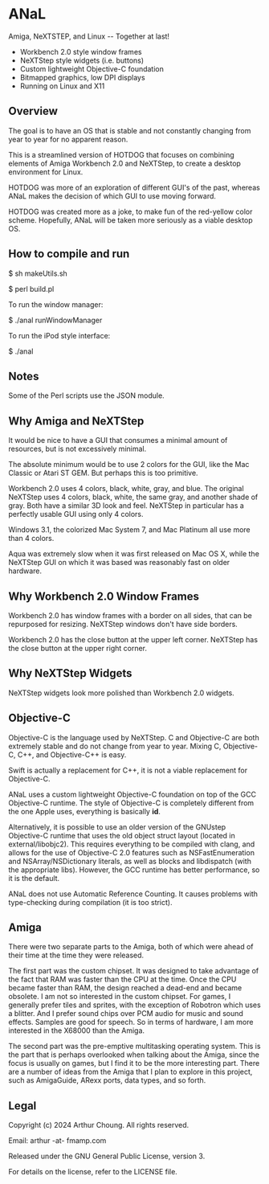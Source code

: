 # ANaL

Amiga, NeXTSTEP, and Linux -- Together at last!

  * Workbench 2.0 style window frames
  * NeXTStep style widgets (i.e. buttons)
  * Custom lightweight Objective-C foundation
  * Bitmapped graphics, low DPI displays
  * Running on Linux and X11


## Overview

The goal is to have an OS that is stable and not constantly changing from year to year for no apparent reason.

This is a streamlined version of HOTDOG that focuses on combining elements of Amiga Workbench 2.0 and NeXTStep, to create a desktop environment for Linux.

HOTDOG was more of an exploration of different GUI's of the past, whereas ANaL makes the decision of which GUI to use moving forward.

HOTDOG was created more as a joke, to make fun of the red-yellow color scheme. Hopefully, ANaL will be taken more seriously as a viable desktop OS.


## How to compile and run

$ sh makeUtils.sh

$ perl build.pl

To run the window manager:

$ ./anal runWindowManager

To run the iPod style interface:

$ ./anal


## Notes

Some of the Perl scripts use the JSON module.


## Why Amiga and NeXTStep

It would be nice to have a GUI that consumes a minimal amount of resources, but is not excessively minimal.

The absolute minimum would be to use 2 colors for the GUI, like the Mac Classic or Atari ST GEM. But perhaps this is too primitive.

Workbench 2.0 uses 4 colors, black, white, gray, and blue. The original NeXTStep uses 4 colors, black, white, the same gray, and another shade of gray. Both have a similar 3D look and feel. NeXTStep in particular has a perfectly usable GUI using only 4 colors.

Windows 3.1, the colorized Mac System 7, and Mac Platinum all use more than 4 colors.

Aqua was extremely slow when it was first released on Mac OS X, while the NeXTStep GUI on which it was based was reasonably fast on older hardware.


## Why Workbench 2.0 Window Frames

Workbench 2.0 has window frames with a border on all sides, that can be repurposed for resizing. NeXTStep windows don't have side borders.

Workbench 2.0 has the close button at the upper left corner. NeXTStep has the close button at the upper right corner.


## Why NeXTStep Widgets

NeXTStep widgets look more polished than Workbench 2.0 widgets.


## Objective-C

Objective-C is the language used by NeXTStep. C and Objective-C are both extremely stable and do not change from year to year. Mixing C, Objective-C, C++, and Objective-C++ is easy.

Swift is actually a replacement for C++, it is not a viable replacement for Objective-C.

ANaL uses a custom lightweight Objective-C foundation on top of the GCC Objective-C runtime. The style of Objective-C is completely different from the one Apple uses, everything is basically **id**.

Alternatively, it is possible to use an older version of the GNUstep Objective-C runtime that uses the old object struct layout (located in external/libobjc2). This requires everything to be compiled with clang, and allows for the use of Objective-C 2.0 features such as NSFastEnumeration and NSArray/NSDictionary literals, as well as blocks and libdispatch (with the appropriate libs). However, the GCC runtime has better performance, so it is the default.

ANaL does not use Automatic Reference Counting. It causes problems with type-checking during compilation (it is too strict).


## Amiga

There were two separate parts to the Amiga, both of which were ahead of their time at the time they were released.

The first part was the custom chipset. It was designed to take advantage of the fact that RAM was faster than the CPU at the time. Once the CPU became faster than RAM, the design reached a dead-end and became obsolete. I am not so interested in the custom chipset. For games, I generally prefer tiles and sprites, with the exception of Robotron which uses a blitter. And I prefer sound chips over PCM audio for music and sound effects. Samples are good for speech. So in terms of hardware, I am more interested in the X68000 than the Amiga.

The second part was the pre-emptive multitasking operating system. This is the part that is perhaps overlooked when talking about the Amiga, since the focus is usually on games, but I find it to be the more interesting part. There are a number of ideas from the Amiga that I plan to explore in this project, such as AmigaGuide, ARexx ports, data types, and so forth.


## Legal

Copyright (c) 2024 Arthur Choung. All rights reserved.

Email: arthur -at- fmamp.com

Released under the GNU General Public License, version 3.

For details on the license, refer to the LICENSE file.

